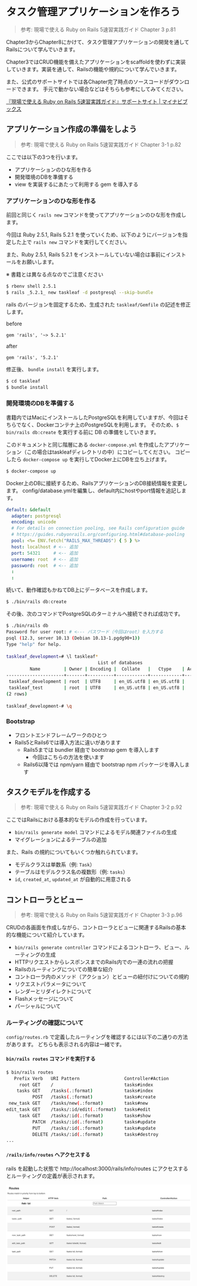 # タスク管理アプリケーションを作ろう

> 参考: 現場で使える Ruby on Rails 5速習実践ガイド Chapter 3 p.81

Chapter3からChapter8にかけて、タスク管理アプリケーションの開発を通してRailsについて学んでいきます。

Chapter3ではCRUD機能を備えたアプリケーションをscaffoldを使わずに実装していきます。実装を通して、Railsの機能や規約について学んでいきます。

また、公式のサポートサイトでは各Chapter完了時点のソースコードがダウンロードできます。
手元で動かない場合などはそちらも参考にしてみてください。

[『現場で使える Ruby on Rails 5速習実践ガイド』サポートサイト | マイナビブックス](https://book.mynavi.jp/supportsite/detail/9784839962227.html)

## アプリケーション作成の準備をしよう

> 参考: 現場で使える Ruby on Rails 5速習実践ガイド Chapter 3-1 p.82

ここでは以下の3つを行います。

- アプリケーションのひな形を作る
- 開発環境のDBを準備する
- view を実装するにあたって利用する gem を導入する

### アプリケーションのひな形を作る

前回と同じく `rails new` コマンドを使ってアプリケーションのひな形を作成します。

今回は Ruby 2.5.1, Rails 5.2.1 を使っていくため、以下のようにバージョンを指定した上で `rails new` コマンドを実行してください。

また、Ruby 2.5.1, Rails 5.2.1 をインストールしていない場合は事前にインストールをお願いします。

※ 書籍とは異なる点なのでご注意ください

```sh
$ rbenv shell 2.5.1
$ rails _5.2.1_ new taskleaf -d postgresql --skip-bundle
```

rails のバージョンを固定するため、生成された `taskleaf/Gemfile` の記述を修正します。

before

```
gem 'rails', '~> 5.2.1'
```

after

```
gem 'rails', '5.2.1'
```

修正後、 `bundle install` を実行します。

```sh
$ cd taskleaf
$ bundle install
```

### 開発環境のDBを準備する

書籍内ではMacにインストールしたPostgreSQLを利用していますが、今回はそちらでなく、Dockerコンテナ上のPostgreSQLを利用します。
そのため、`$ bin/rails db:create` を実行する前に DB の準備をしていきます。

このドキュメントと同じ階層にある `docker-compose.yml` を作成したアプリケーション（この場合はtaskleafディレクトリの中）にコピーしてください。
コピーしたら `docker-compose up` を実行してDocker上にDBを立ち上げます。

```sh
$ docker-compose up
```

Docker上のDBに接続するため、RailsアプリケーションのDB接続情報を変更します。 config/database.ymlを編集し、default内にhostやport情報を追記します。

```yaml
default: &default
  adapter: postgresql
  encoding: unicode
  # For details on connection pooling, see Rails configuration guide
  # https://guides.rubyonrails.org/configuring.html#database-pooling
  pool: <%= ENV.fetch("RAILS_MAX_THREADS") { 5 } %>
  host: localhost # <-- 追加
  port: 54321     # <-- 追加
  username: root  # <-- 追加
  password: root  # <-- 追加
  :
  :
```

続いて、動作確認もかねてDB上にデータベースを作成します。

```sh
$ ./bin/rails db:create
```

その後、次のコマンドでPostgreSQLのターミナルへ接続できれば成功です。

```sh
$ ./bin/rails db
Password for user root: # <--- パスワード（今回はroot）を入力する
psql (12.3, server 10.13 (Debian 10.13-1.pgdg90+1))
Type "help" for help.

taskleaf_development=# \l taskleaf*
                                   List of databases
         Name         | Owner | Encoding |  Collate   |   Ctype    | Access privileges
----------------------+-------+----------+------------+------------+-------------------
 taskleaf_development | root  | UTF8     | en_US.utf8 | en_US.utf8 |
 taskleaf_test        | root  | UTF8     | en_US.utf8 | en_US.utf8 |
(2 rows)

taskleaf_development-# \q
```

### Bootstrap

- フロントエンドフレームワークのひとつ
- Rails5とRails6では導入方法に違いがあります
  - Rails5までは bundler 経由で bootstrap gem を導入します
    - 今回はこちらの方法を使います
  - Rails6以降では npm/yarn 経由で bootstrap npm パッケージを導入します

## タスクモデルを作成する

> 参考: 現場で使える Ruby on Rails 5速習実践ガイド Chapter 3-2 p.92

ここではRailsにおける基本的なモデルの作成を行っています。

- `bin/rails generate model` コマンドによるモデル関連ファイルの生成
- マイグレーションによるテーブルの追加

また、Rails の規約についてもいくつか触れられています。

- モデルクラスは単数系（例: `Task`）
- テーブルはモデルクラス名の複数形（例: `tasks`）
- `id`, `created_at`, `updated_at` が自動的に用意される

## コントローラとビュー

> 参考: 現場で使える Ruby on Rails 5速習実践ガイド Chapter 3-3 p.96

CRUDの各画面を作成しながら、コントローラとビューに関連するRailsの基本的な機能について紹介しています。

- `bin/rails generate controller` コマンドによるコントローラ、ビュー、ルーティングの生成
- HTTPリクエストからレスポンスまでのRails内での一連の流れの把握
- Railsのルーティングについての簡単な紹介
- コントローラ内のメソッド（アクション）とビューの紐付けについての規約
- リクエストパラメータについて
- レンダーとリダイレクトについて
- Flashメッセージについて
- パーシャルについて

### ルーティングの確認について

`config/routes.rb` で定義したルーティングを確認するには以下の二通りの方法があります。
どちらも表示される内容は一緒です。

#### `bin/rails routes` コマンドを実行する

```sh
$ bin/rails routes
   Prefix Verb   URI Pattern                 Controller#Action
     root GET    /                           tasks#index
    tasks GET    /tasks(.:format)            tasks#index
          POST   /tasks(.:format)            tasks#create
 new_task GET    /tasks/new(.:format)        tasks#new
edit_task GET    /tasks/:id/edit(.:format)   tasks#edit
     task GET    /tasks/:id(.:format)        tasks#show
          PATCH  /tasks/:id(.:format)        tasks#update
          PUT    /tasks/:id(.:format)        tasks#update
          DELETE /tasks/:id(.:format)        tasks#destroy
...
```

#### `/rails/info/routes` へアクセスする

rails を起動した状態で http://localhost:3000/rails/info/routes にアクセスするとルーティングの定義が表示されます。

![screenshot](./rails_info_routes_sample.png)

